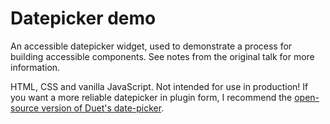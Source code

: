 # Datepicker demo
An accessible datepicker widget, used to demonstrate a process for building accessible components. See notes from the original talk for more information. 

HTML, CSS and vanilla JavaScript. Not intended for use in production! If you want a more reliable datepicker in plugin form, I recommend the [open-source version of Duet's date-picker](https://github.com/duetds/date-picker). 

